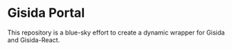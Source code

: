 # Gisida Portal
This repository is a blue-sky effort to create a dynamic wrapper for Gisida and Gisida-React.
